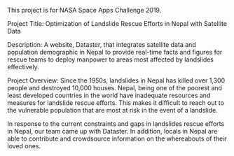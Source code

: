 This project is for NASA Space Apps Challenge 2019. 

Project Title: Optimization of Landslide Rescue Efforts in Nepal with Satellite Data

Description: A website, Dataster, that integrates satellite data and population demographic in Nepal to  provide real-time facts and figures for rescue teams to deploy manpower to areas most affected by landslides effectively. 

Project Overview:
Since the 1950s, landslides in Nepal has killed over 1,300 people and destroyed 10,000 houses. Nepal, being one of the poorest and least developed countries in the world have inadequate resources and measures for landslide rescue efforts. This makes it difficult to reach out to the vulnerable population that are most at risk in the event of a landslide. 

In response to the current constraints and gaps in landslides rescue efforts in Nepal, our team came up with Dataster. In addition, locals in Nepal are able to contribute and crowdsource information on the whereabouts of their loved ones.
